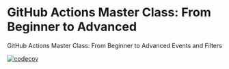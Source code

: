 # GitHub Actions Master Class: From Beginner to Advanced
GitHub Actions Master Class: From Beginner to Advanced
Events and Filters

[![codecov](https://codecov.io/github/velukuberan/github-actions-masterclass/graph/badge.svg?token=RWWV2HG03W)](https://codecov.io/github/velukuberan/github-actions-masterclass)